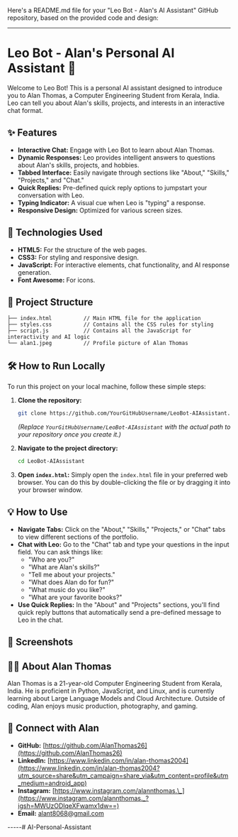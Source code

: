 Here's a README.md file for your "Leo Bot - Alan's AI Assistant" GitHub repository, based on the provided code and design:

-----

# Leo Bot - Alan's Personal AI Assistant 🤖

Welcome to Leo Bot\! This is a personal AI assistant designed to introduce you to Alan Thomas, a Computer Engineering Student from Kerala, India. Leo can tell you about Alan's skills, projects, and interests in an interactive chat format.

## ✨ Features

  * **Interactive Chat:** Engage with Leo Bot to learn about Alan Thomas.
  * **Dynamic Responses:** Leo provides intelligent answers to questions about Alan's skills, projects, and hobbies.
  * **Tabbed Interface:** Easily navigate through sections like "About," "Skills," "Projects," and "Chat."
  * **Quick Replies:** Pre-defined quick reply options to jumpstart your conversation with Leo.
  * **Typing Indicator:** A visual cue when Leo is "typing" a response.
  * **Responsive Design:** Optimized for various screen sizes.

## 🚀 Technologies Used

  * **HTML5:** For the structure of the web pages.
  * **CSS3:** For styling and responsive design.
  * **JavaScript:** For interactive elements, chat functionality, and AI response generation.
  * **Font Awesome:** For icons.

## 📁 Project Structure

```
├── index.html          // Main HTML file for the application
├── styles.css          // Contains all the CSS rules for styling
├── script.js           // Contains all the JavaScript for interactivity and AI logic
└── alan1.jpeg          // Profile picture of Alan Thomas
```

## 🛠️ How to Run Locally

To run this project on your local machine, follow these simple steps:

1.  **Clone the repository:**

    ```bash
    git clone https://github.com/YourGitHubUsername/LeoBot-AIAssistant.git
    ```

    *(Replace `YourGitHubUsername/LeoBot-AIAssistant` with the actual path to your repository once you create it.)*

2.  **Navigate to the project directory:**

    ```bash
    cd LeoBot-AIAssistant
    ```

3.  **Open `index.html`:**
    Simply open the `index.html` file in your preferred web browser. You can do this by double-clicking the file or by dragging it into your browser window.

## 💡 How to Use

  * **Navigate Tabs:** Click on the "About," "Skills," "Projects," or "Chat" tabs to view different sections of the portfolio.
  * **Chat with Leo:** Go to the "Chat" tab and type your questions in the input field. You can ask things like:
      * "Who are you?"
      * "What are Alan's skills?"
      * "Tell me about your projects."
      * "What does Alan do for fun?"
      * "What music do you like?"
      * "What are your favorite books?"
  * **Use Quick Replies:** In the "About" and "Projects" sections, you'll find quick reply buttons that automatically send a pre-defined message to Leo in the chat.

## 📸 Screenshots



## 🧑‍💻 About Alan Thomas

Alan Thomas is a 21-year-old Computer Engineering Student from Kerala, India. He is proficient in Python, JavaScript, and Linux, and is currently learning about Large Language Models and Cloud Architecture. Outside of coding, Alan enjoys music production, photography, and gaming.

## 🔗 Connect with Alan

  * **GitHub:** [https://github.com/AlanThomas26](https://github.com/AlanThomas26)
  * **LinkedIn:** [https://www.linkedin.com/in/alan-thomas2004](https://www.linkedin.com/in/alan-thomas2004?utm_source=share&utm_campaign=share_via&utm_content=profile&utm_medium=android_app)
  * **Instagram:** [https://www.instagram.com/alannthomas.\_](https://www.instagram.com/alannthomas._?igsh=MWUzODlqeXFwamx1dw==)
  * **Email:** alant8068@gmail.com

-----# AI-Personal-Assistant

